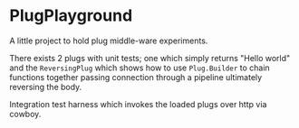 PlugPlayground
==============

A little project to hold plug middle-ware experiments.

There exists 2 plugs with unit tests; one which simply returns "Hello world" and the `ReversingPlug` which shows how to use `Plug.Builder` to chain functions together passing connection through a pipeline ultimately reversing the body.

Integration test harness which invokes the loaded plugs over http via cowboy.